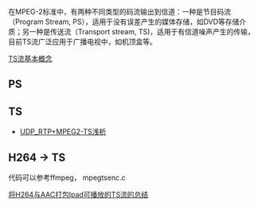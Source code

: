

在MPEG-2标准中，有两种不同类型的码流输出到信道：一种是节目码流（Program Stream, PS），适用于没有误差产生的媒体存储，如DVD等存储介质；另一种是传送流（Transport stream, TS)，适用于有信道噪声产生的传输，目前TS流广泛应用于广播电视中，如机顶盒等。

[TS流基本概念](https://www.cnblogs.com/jiayayao/p/6832614.html)

## PS


## TS


* [UDP_RTP+MPEG2-TS浅析](https://blog.csdn.net/H514434485/article/details/52120625)



## H264 -> TS

代码可以参考ffmpeg， mpegtsenc.c

[将H264与AAC打包Ipad可播放的TS流的总结](http://www.cnblogs.com/wangqiguo/archive/2013/03/29/2987949.html)
